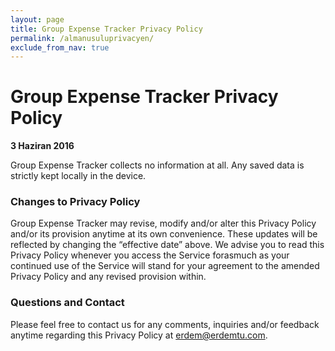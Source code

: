 ```yaml
---
layout: page
title: Group Expense Tracker Privacy Policy
permalink: /almanusuluprivacyen/
exclude_from_nav: true
---
```


# Group Expense Tracker Privacy Policy

**3 Haziran 2016**

Group Expense Tracker collects no information at all. Any saved data is strictly kept locally in the device.

### Changes to Privacy Policy

Group Expense Tracker may revise, modify and/or alter this Privacy Policy and/or its provision anytime at its own convenience. These updates will be reflected by changing the “effective date” above. We advise you to read this Privacy Policy whenever you access the Service forasmuch as your continued use of the Service will stand for your agreement to the amended Privacy Policy and any revised provision within.

### Questions and Contact
Please feel free to contact us for any comments, inquiries and/or feedback anytime regarding this Privacy Policy at erdem@erdemtu.com.
